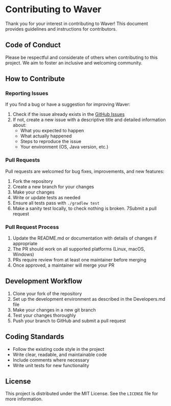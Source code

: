 # Contributing to Waver

Thank you for your interest in contributing to Waver! This document provides guidelines and instructions for contributors.

## Code of Conduct

Please be respectful and considerate of others when contributing to this project. We aim to foster an inclusive and welcoming community.

## How to Contribute

### Reporting Issues

If you find a bug or have a suggestion for improving Waver:

1. Check if the issue already exists in the [GitHub Issues](https://github.com/yourusername/waver/issues)
2. If not, create a new issue with a descriptive title and detailed information about:
   - What you expected to happen
   - What actually happened
   - Steps to reproduce the issue
   - Your environment (OS, Java version, etc.)

### Pull Requests

Pull requests are welcomed for bug fixes, improvements, and new features:

1. Fork the repository
2. Create a new branch for your changes
3. Make your changes
4. Write or update tests as needed
5. Ensure all tests pass with `./gradlew test`
6. Make a sanity test locally, to check nothing is broken.
7Submit a pull request

### Pull Request Process

1. Update the README.md or documentation with details of changes if appropriate
2. The PR should work on all supported platforms (Linux, macOS, Windows)
3. PRs require review from at least one maintainer before merging
4. Once approved, a maintainer will merge your PR

## Development Workflow

1. Clone your fork of the repository
2. Set up the development environment as described in the Developers.md file
3. Make your changes in a new git branch
4. Test your changes thoroughly
5. Push your branch to GitHub and submit a pull request

## Coding Standards

- Follow the existing code style in the project
- Write clear, readable, and maintainable code
- Include comments where necessary
- Write unit tests for new functionality

## License

This project is distributed under the MIT License. See the `LICENSE` file for more information.